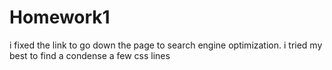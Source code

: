 # Homework1
i fixed the link to go down the page to search engine optimization.
i tried my best to find a condense a few css lines 
